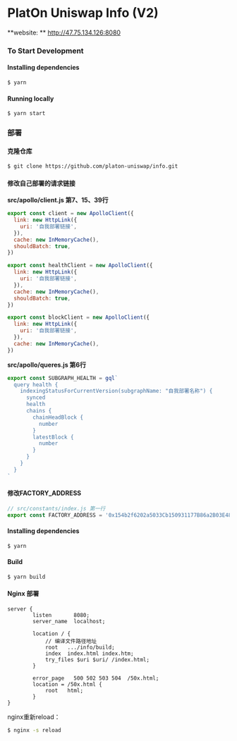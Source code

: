 # PlatOn Uniswap Info (V2)

**website: ** http://47.75.134.126:8080

### To Start Development

#### Installing dependencies

```bash
$ yarn
```

#### Running locally

```bash
$ yarn start
```

### 

### 部署

#### 克隆仓库

~~~bash
$ git clone https://github.com/platon-uniswap/info.git
~~~

#### 修改自己部署的请求链接

**src/apollo/client.js 第7、15、39行**

```javascript
export const client = new ApolloClient({
  link: new HttpLink({
    uri: '自我部署链接',
  }),
  cache: new InMemoryCache(),
  shouldBatch: true,
})

export const healthClient = new ApolloClient({
  link: new HttpLink({
    uri: '自我部署链接',
  }),
  cache: new InMemoryCache(),
  shouldBatch: true,
})

export const blockClient = new ApolloClient({
  link: new HttpLink({
    uri: '自我部署链接',
  }),
  cache: new InMemoryCache(),
})
```

**src/apollo/queres.js 第6行**

~~~javascript
export const SUBGRAPH_HEALTH = gql`
  query health {
    indexingStatusForCurrentVersion(subgraphName: "自我部署名称") {
      synced
      health
      chains {
        chainHeadBlock {
          number
        }
        latestBlock {
          number
        }
      }
    }
  }
`
~~~

#### 修改FACTORY_ADDRESS

~~~javascript
// src/constants/index.js 第一行
export const FACTORY_ADDRESS = '0x154b2f6202a5033Cb150931177B86a2B03E485dF'
~~~

#### Installing dependencies

```bash
$ yarn
```

#### Build

```bash
$ yarn build
```

#### Nginx 部署

~~~
server {
        listen       8080;
        server_name  localhost;

        location / {
            // 编译文件路径地址
            root   .../info/build;
            index  index.html index.htm;
            try_files $uri $uri/ /index.html;
        }

        error_page   500 502 503 504  /50x.html;
        location = /50x.html {
            root   html;
        }
}
~~~

nginx重新reload：

```bash
$ nginx -s reload
```
